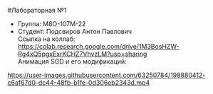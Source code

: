 #Лабораторная №1
* Группа: М8О-107М-22  
* Студент: Подсвиров Антон Павлович  
Ссылка на коллаб: https://colab.research.google.com/drive/1M3BosHZW-Rg4xQ5pgxExrKCHZ7VhvzLM?usp=sharing  
Анимация SGD и его модификаций:  


https://user-images.githubusercontent.com/63250784/198880412-c6af67d0-dc44-48fb-b1fe-0d306eb2343d.mp4

